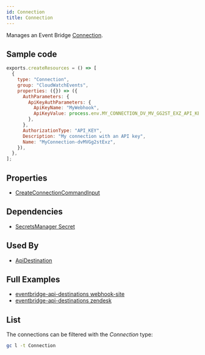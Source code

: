 ```yaml
---
id: Connection
title: Connection
---
```


Manages an Event Bridge [Connection](https://console.aws.amazon.com/events/home?#/eventbuses).

## Sample code

```js
exports.createResources = () => [
  {
    type: "Connection",
    group: "CloudWatchEvents",
    properties: ({}) => ({
      AuthParameters: {
        ApiKeyAuthParameters: {
          ApiKeyName: "MyWebhook",
          ApiKeyValue: process.env.MY_CONNECTION_DV_MV_GG2ST_EXZ_API_KEY_VALUE,
        },
      },
      AuthorizationType: "API_KEY",
      Description: "My connection with an API key",
      Name: "MyConnection-dvMVGg2stExz",
    }),
  },
];
```

## Properties

- [CreateConnectionCommandInput](https://docs.aws.amazon.com/AWSJavaScriptSDK/v3/latest/clients/client-cloudwatch-events/interfaces/createconnectioncommandinput.html)

## Dependencies

- [SecretsManager Secret](../SecretsManager/Secret.md)

## Used By

- [ApiDestination](./ApiDestination.md)

## Full Examples

- [eventbridge-api-destinations webhook-site](https://github.com/grucloud/grucloud/tree/main/examples/aws/serverless-patterns/eventbridge-api-destinations/1-webhook-site)
- [eventbridge-api-destinations zendesk](https://github.com/grucloud/grucloud/tree/main/examples/aws/serverless-patterns/eventbridge-api-destinations/5-zendesk)

## List

The connections can be filtered with the _Connection_ type:

```sh
gc l -t Connection
```

```txt

```

